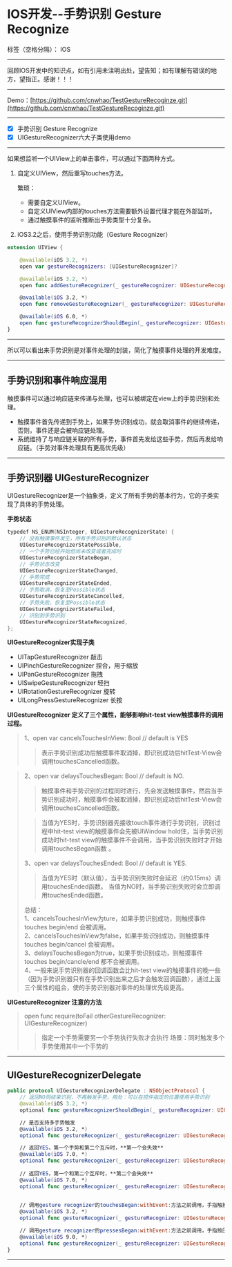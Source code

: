 # IOS开发--手势识别 Gesture Recognize

标签（空格分隔）： IOS

---

回顾IOS开发中的知识点，如有引用未注明出处，望告知；如有理解有错误的地方，望指正。感谢！！！

---

Demo：[https://github.com/cnwhao/TestGestureRecoginze.git](https://github.com/cnwhao/TestGestureRecoginze.git)

---

- [x] 手势识别 Gesture Recognize
- [x] UIGestureRecognizer六大子类使用demo

---
  

如果想监听一个UIView上的单击事件，可以通过下面两种方式。

 1. 自定义UIView，然后重写touches方法。  
    
    繁琐：
    * 需要自定义UIView。
    * 自定义UIView内部的touches方法需要额外设置代理才能在外部监听。
    * 通过触摸事件的监听推断出手势类型十分复杂。

 2. iOS3.2之后，使用手势识别功能（Gesture Recognizer）
```Swift
extension UIView {

    @available(iOS 3.2, *)
    open var gestureRecognizers: [UIGestureRecognizer]?

    @available(iOS 3.2, *)
    open func addGestureRecognizer(_ gestureRecognizer: UIGestureRecognizer)

    @available(iOS 3.2, *)
    open func removeGestureRecognizer(_ gestureRecognizer: UIGestureRecognizer)

    @available(iOS 6.0, *)
    open func gestureRecognizerShouldBegin(_ gestureRecognizer: UIGestureRecognizer) -> Bool
}
```

---

所以可以看出来手势识别是对事件处理的封装，简化了触摸事件处理的开发难度。

---

## 手势识别和事件响应混用

触摸事件可以通过响应链来传递与处理，也可以被绑定在view上的手势识别和处理。

- 触摸事件首先传递到手势上，如果手势识别成功，就会取消事件的继续传递，否则，事件还是会被响应链处理。 
- 系统维持了与响应链关联的所有手势，事件首先发给这些手势，然后再发给响应链。（手势对事件处理具有更高优先级）

---

## 手势识别器 UIGestureRecognizer
UIGestureRecognizer是一个抽象类，定义了所有手势的基本行为，它的子类实现了具体的手势处理。

**手势状态**
```Swift
typedef NS_ENUM(NSInteger, UIGestureRecognizerState) {
    // 没有触摸事件发生，所有手势识别的默认状态
    UIGestureRecognizerStatePossible,
    // 一个手势已经开始但尚未改变或者完成时
    UIGestureRecognizerStateBegan,
    // 手势状态改变
    UIGestureRecognizerStateChanged,
    // 手势完成
    UIGestureRecognizerStateEnded,
    // 手势取消，恢复至Possible状态
    UIGestureRecognizerStateCancelled, 
    // 手势失败，恢复至Possible状态
    UIGestureRecognizerStateFailed,
    // 识别到手势识别
    UIGestureRecognizerStateRecognized,
};
```

**UIGestureRecognizer实现子类**

- UITapGestureRecognizer        敲击
- UIPinchGestureRecognizer      捏合，用于缩放
- UIPanGestureRecognizer        拖拽
- UISwipeGestureRecognizer      轻扫
- UIRotationGestureRecognizer   旋转
- UILongPressGestureRecognizer  长按  

       
**UIGestureRecognizer 定义了三个属性，能够影响hit-test view触摸事件的调用过程。**
> 1、open var cancelsTouchesInView: Bool // default is YES
>> 表示手势识别成功后触摸事件取消掉，即识别成功后hitTest-View会调用touchesCancelled函数。 

> 2、open var delaysTouchesBegan: Bool // default is NO.  
>> 触摸事件和手势识别的过程同时进行，先会发送触摸事件，然后当手势识别成功时，触摸事件会被取消掉，即识别成功后hitTest-View会调用touchesCancelled函数。
>  
>> 当值为YES时，手势识别器先接收touch事件进行手势识别，识别过程中hit-test view的触摸事件会先被UIWindow hold住，当手势识别成功时hit-test view的触摸事件不会调用，当手势识别失败时才开始调用touchesBegan函数 。  
>
> 3、open var delaysTouchesEnded: Bool // default is YES.
>
>> 当值为YES时（默认值），当手势识别失败时会延迟（约0.15ms）调用touchesEnded函数。
当值为NO时，当手势识别失败时会立即调用touchesEnded函数。
>  
> 总结：  
1、cancelsTouchesInView为ture，如果手势识别成功，则触摸事件touches begin/end 会被调用。  
2、cancelsTouchesInView为false，如果手势识别成功，则触摸事件touches begin/cancel 会被调用。  
3、delaysTouchesBegan为true，如果手势识别成功，则触摸事件touches begin/cancle/end 都不会被调用。    
4、一般来说手势识别器的回调函数会比hit-test view的触摸事件的晚一些（因为手势识别器只有在手势识别出来之后才会触发回调函数），通过上面三个属性的组合，使的手势识别器对事件的处理优先级更高。
>

**UIGestureRecognizer 注意的方法**
> open func require(toFail otherGestureRecognizer: UIGestureRecognizer)
>> 指定一个手势需要另一个手势执行失败才会执行
>> 场景：同时触发多个手势使用其中一个手势的

---

## UIGestureRecognizerDelegate

```Swift
public protocol UIGestureRecognizerDelegate : NSObjectProtocol {
    // 返回NO则结束识别，不再触发手势，用处：可以在控件指定的位置使用手势识别
    @available(iOS 3.2, *)
    optional func gestureRecognizerShouldBegin(_ gestureRecognizer: UIGestureRecognizer) -> Bool

    // 是否支持多手势触发
    @available(iOS 3.2, *)
    optional func gestureRecognizer(_ gestureRecognizer: UIGestureRecognizer, shouldRecognizeSimultaneouslyWith otherGestureRecognizer: UIGestureRecognizer) -> Bool

    // 返回YES，第一个手势和第二个互斥时，**第一个会失效**
    @available(iOS 7.0, *)
    optional func gestureRecognizer(_ gestureRecognizer: UIGestureRecognizer, shouldRequireFailureOf otherGestureRecognizer: UIGestureRecognizer) -> Bool
    
    // 返回YES，第一个和第二个互斥时，**第二个会失效**
    @available(iOS 7.0, *)
    optional func gestureRecognizer(_ gestureRecognizer: UIGestureRecognizer, shouldBeRequiredToFailBy otherGestureRecognizer: UIGestureRecognizer) -> Bool

    
    // 调用gesture recognizer的touchesBegan:withEvent:方法之前调用，手指触摸屏幕后回调的方法，返回NO则不再进行手势识别
    @available(iOS 3.2, *)
    optional func gestureRecognizer(_ gestureRecognizer: UIGestureRecognizer, shouldReceive touch: UITouch) -> Bool

    // 调用gesture recognizer的pressesBegan:withEvent:方法之前调用，手指按压屏幕后回调的方法，返回NO则不再进行手势识别
    @available(iOS 9.0, *)
    optional func gestureRecognizer(_ gestureRecognizer: UIGestureRecognizer, shouldReceive press: UIPress) -> Bool
}
```

---
